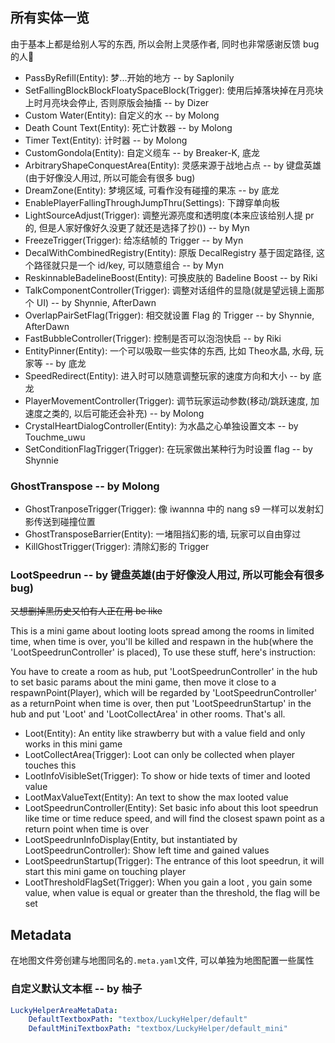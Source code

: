 ## 所有实体一览

由于基本上都是给别人写的东西, 所以会附上灵感作者, 同时也非常感谢反馈 bug 的人🥰

* PassByRefill(Entity): 梦...开始的地方 -- by Saplonily
* SetFallingBlockBlockFloatySpaceBlock(Trigger): 使用后掉落块掉在月亮块上时月亮块会停止, 否则原版会抽搐 -- by Dizer
* Custom Water(Entity): 自定义的水 -- by Molong
* Death Count Text(Entity): 死亡计数器 -- by Molong
* Timer Text(Entity): 计时器 -- by Molong
* CustomGondola(Entity): 自定义缆车 -- by Breaker-K, 底龙
* ArbitraryShapeConquestArea(Entity): 灵感来源于战地占点 -- by 键盘英雄(由于好像没人用过, 所以可能会有很多 bug)
* DreamZone(Entity): 梦境区域, 可看作没有碰撞的果冻 -- by 底龙
* EnablePlayerFallingThroughJumpThru(Settings): 下蹲穿单向板
* LightSourceAdjust(Trigger): 调整光源亮度和透明度(本来应该给别人提 pr 的, 但是人家好像好久没更了就还是选择了抄())  -- by Myn
* FreezeTrigger(Trigger): 给冻结帧的 Trigger -- by Myn
* DecalWithCombinedRegistry(Entity): 原版 DecalRegistry 基于固定路径, 这个路径就只是一个 id/key, 可以随意组合 -- by Myn
* ReskinnableBadelineBoost(Entity): 可换皮肤的 Badeline Boost -- by Riki
* TalkComponentController(Trigger): 调整对话组件的显隐(就是望远镜上面那个 UI) -- by Shynnie, AfterDawn
* OverlapPairSetFlag(Trigger): 相交就设置 Flag 的 Trigger -- by Shynnie, AfterDawn
* FastBubbleController(Trigger): 控制是否可以泡泡快启 -- by Riki
* EntityPinner(Entity): 一个可以吸取一些实体的东西, 比如 Theo水晶, 水母, 玩家等 -- by 底龙
* SpeedRedirect(Entity): 进入时可以随意调整玩家的速度方向和大小 -- by 底龙
* PlayerMovementController(Trigger): 调节玩家运动参数(移动/跳跃速度, 加速度之类的, 以后可能还会补充) -- by Molong
* CrystalHeartDialogController(Entity): 为水晶之心单独设置文本 -- by Touchme_uwu
* SetConditionFlagTrigger(Trigger): 在玩家做出某种行为时设置 flag -- by Shynnie

### GhostTranspose -- by Molong

* GhostTranposeTrigger(Trigger): 像 iwannna 中的 nang s9 一样可以发射幻影传送到碰撞位置
* GhostTransposeBarrier(Entity): 一堵阻挡幻影的墙, 玩家可以自由穿过
* KillGhostTrigger(Trigger): 清除幻影的 Trigger

### LootSpeedrun -- by 键盘英雄(由于好像没人用过, 所以可能会有很多 bug)

~~又想删掉黑历史又怕有人正在用 be like~~

This is a mini game about looting loots spread among the rooms in limited time, when time is over, you'll be killed and respawn in the hub(where the 'LootSpeedrunController' is
placed), To use these stuff, here's instruction:

You have to create a room as hub, put 'LootSpeedrunController' in the hub to set basic params about the mini game, then move it close to a respawnPoint(Player), which will be
regarded by 'LootSpeedrunController' as a returnPoint when time is over, then put 'LootSpeedrunStartup' in the hub and put 'Loot' and 'LootCollectArea' in other rooms. That's all.

* Loot(Entity): An entity like strawberry but with a value field and only works in this mini game
* LootCollectArea(Trigger): Loot can only be collected when player touches this
* LootInfoVisibleSet(Trigger): To show or hide texts of timer and looted value
* LootMaxValueText(Entity): An text to show the max looted value
* LootSpeedrunController(Entity): Set basic info about this loot speedrun like time or time reduce speed, and will find the closest spawn point as a return point when time is over
* LootSpeedrunInfoDisplay(Entity, but instantiated by LootSpeedrunController): Show left time and gained values
* LootSpeedrunStartup(Trigger): The entrance of this loot speedrun, it will start this mini game on touching player
* LootThresholdFlagSet(Trigger): When you gain a loot , you gain some value, when value is equal or greater than the threshold, the flag will be set

## Metadata

在地图文件旁创建与地图同名的`.meta.yaml`文件, 可以单独为地图配置一些属性

### 自定义默认文本框 -- by 柚子

```yaml
LuckyHelperAreaMetaData:
    DefaultTextboxPath: "textbox/LuckyHelper/default"
    DefaultMiniTextboxPath: "textbox/LuckyHelper/default_mini"
```